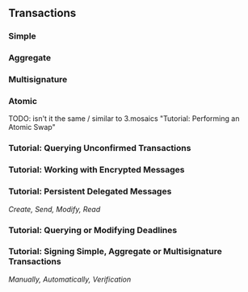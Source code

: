 ## Transactions

### Simple
### Aggregate
### Multisignature
### Atomic

TODO: isn't it the same / similar to 3.mosaics "Tutorial: Performing an Atomic Swap"

### Tutorial: Querying Unconfirmed Transactions
### Tutorial: Working with Encrypted Messages
### Tutorial: Persistent Delegated Messages
*Create, Send, Modify, Read*
### Tutorial: Querying or Modifying Deadlines
### Tutorial: Signing Simple, Aggregate or Multisignature Transactions
*Manually, Automatically, Verification*

